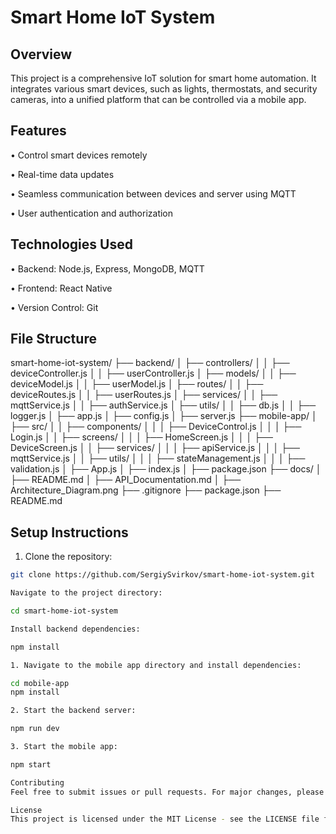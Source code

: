 # Smart Home IoT System

## Overview
This project is a comprehensive IoT solution for smart home automation. It integrates various smart devices, such as lights, thermostats, and security cameras, into a unified platform that can be controlled via a mobile app.

## Features
•  Control smart devices remotely

•  Real-time data updates

•  Seamless communication between devices and server using MQTT

•  User authentication and authorization


## Technologies Used
•  Backend: Node.js, Express, MongoDB, MQTT

•  Frontend: React Native

•  Version Control: Git


## File Structure

smart-home-iot-system/
├── backend/
│   ├── controllers/
│   │   ├── deviceController.js
│   │   ├── userController.js
│   ├── models/
│   │   ├── deviceModel.js
│   │   ├── userModel.js
│   ├── routes/
│   │   ├── deviceRoutes.js
│   │   ├── userRoutes.js
│   ├── services/
│   │   ├── mqttService.js
│   │   ├── authService.js
│   ├── utils/
│   │   ├── db.js
│   │   ├── logger.js
│   ├── app.js
│   ├── config.js
│   ├── server.js
├── mobile-app/
│   ├── src/
│   │   ├── components/
│   │   │   ├── DeviceControl.js
│   │   │   ├── Login.js
│   │   ├── screens/
│   │   │   ├── HomeScreen.js
│   │   │   ├── DeviceScreen.js
│   │   ├── services/
│   │   │   ├── apiService.js
│   │   │   ├── mqttService.js
│   │   ├── utils/
│   │   │   ├── stateManagement.js
│   │   │   ├── validation.js
│   ├── App.js
│   ├── index.js
│   ├── package.json
├── docs/
│   ├── README.md
│   ├── API_Documentation.md
│   ├── Architecture_Diagram.png
├── .gitignore
├── package.json
├── README.md


## Setup Instructions
1. Clone the repository:
```bash
git clone https://github.com/SergiySvirkov/smart-home-iot-system.git

Navigate to the project directory:

cd smart-home-iot-system

Install backend dependencies:

npm install

1. Navigate to the mobile app directory and install dependencies:

cd mobile-app
npm install

2. Start the backend server:

npm run dev

3. Start the mobile app:

npm start

Contributing
Feel free to submit issues or pull requests. For major changes, please open an issue first to discuss what you would like to change.

License
This project is licensed under the MIT License - see the LICENSE file for details.
